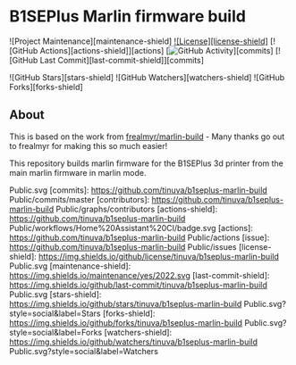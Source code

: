 # B1SEPlus Marlin firmware build

![Project Maintenance][maintenance-shield]
[![License][license-shield]](LICENSE.md)
[![GitHub Actions][actions-shield]][actions]
[![GitHub Activity][commits-shield]][commits]
[![GitHub Last Commit][last-commit-shield]][commits]

![GitHub Stars][stars-shield]
![GitHub Watchers][watchers-shield]
![GitHub Forks][forks-shield]

## About

This is based on the work from [frealmyr/marlin-build](https://github.com/frealmyr/marlin-build) - Many thanks go out to frealmyr for making this so much easier!

This repository builds marlin firmware for the B1SEPlus 3d printer from the main marlin firmware in marlin mode.

[tinuva]: https://github.com/tinuva
[commits-shield]: https://img.shields.io/github/commit-activity/y/tinuva/b1seplus-marlin-build
Public.svg
[commits]: https://github.com/tinuva/b1seplus-marlin-build
Public/commits/master
[contributors]: https://github.com/tinuva/b1seplus-marlin-build
Public/graphs/contributors
[actions-shield]: https://github.com/tinuva/b1seplus-marlin-build
Public/workflows/Home%20Assistant%20CI/badge.svg
[actions]: https://github.com/tinuva/b1seplus-marlin-build
Public/actions
[issue]: https://github.com/tinuva/b1seplus-marlin-build
Public/issues
[license-shield]: https://img.shields.io/github/license/tinuva/b1seplus-marlin-build
Public.svg
[maintenance-shield]: https://img.shields.io/maintenance/yes/2022.svg
[last-commit-shield]: https://img.shields.io/github/last-commit/tinuva/b1seplus-marlin-build
Public.svg
[stars-shield]: https://img.shields.io/github/stars/tinuva/b1seplus-marlin-build
Public.svg?style=social&label=Stars
[forks-shield]: https://img.shields.io/github/forks/tinuva/b1seplus-marlin-build
Public.svg?style=social&label=Forks
[watchers-shield]: https://img.shields.io/github/watchers/tinuva/b1seplus-marlin-build
Public.svg?style=social&label=Watchers